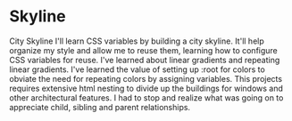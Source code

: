 # Skyline
City Skyline
I'll learn CSS variables by building a city skyline. It'll help organize my style and allow me to reuse them, learning how to configure CSS variables for reuse. 
I've learned about linear gradients and repeating linear gradients. I've learned the value of setting up :root for colors to obviate the need for repeating colors by assigning variables. 
This projects requires extensive html nesting to divide up the buildings for windows and other architectural features. I had to stop and realize what was going on to appreciate child, sibling and parent relationships.